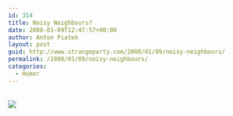 ```yaml
---
id: 314
title: Noisy Neighbours?
date: 2008-01-09T12:47:57+00:00
author: Anton Piatek
layout: post
guid: http://www.strangeparty.com/2008/01/09/noisy-neighbours/
permalink: /2008/01/09/noisy-neighbours/
categories:
  - Humor
---
```

[  
![](http://imgs.xkcd.com/comics/bass.png)](http://xkcd.com/368/)